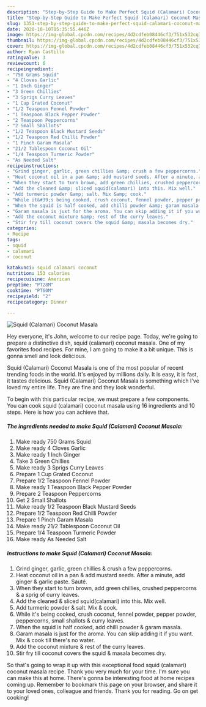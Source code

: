 ```yaml
---
description: "Step-by-Step Guide to Make Perfect Squid (Calamari) Coconut Masala"
title: "Step-by-Step Guide to Make Perfect Squid (Calamari) Coconut Masala"
slug: 1351-step-by-step-guide-to-make-perfect-squid-calamari-coconut-masala
date: 2020-10-10T05:35:55.446Z
image: https://img-global.cpcdn.com/recipes/4d2cdfeb08446cf3/751x532cq70/squid-calamari-coconut-masala-recipe-main-photo.jpg
thumbnail: https://img-global.cpcdn.com/recipes/4d2cdfeb08446cf3/751x532cq70/squid-calamari-coconut-masala-recipe-main-photo.jpg
cover: https://img-global.cpcdn.com/recipes/4d2cdfeb08446cf3/751x532cq70/squid-calamari-coconut-masala-recipe-main-photo.jpg
author: Ryan Castillo
ratingvalue: 3
reviewcount: 6
recipeingredient:
- "750 Grams Squid"
- "4 Cloves Garlic"
- "1 Inch Ginger"
- "3 Green Chillies"
- "3 Sprigs Curry Leaves"
- "1 Cup Grated Coconut"
- "1/2 Teaspoon Fennel Powder"
- "1 Teaspoon Black Pepper Powder"
- "2 Teaspoon Peppercorns"
- "2 Small Shallots"
- "1/2 Teaspoon Black Mustard Seeds"
- "1/2 Teaspoon Red Chilli Powder"
- "1 Pinch Garam Masala"
- "21/2 Tablespoon Coconut Oil"
- "1/4 Teaspoon Turmeric Powder"
- "As Needed Salt"
recipeinstructions:
- "Grind ginger, garlic, green chillies &amp; crush a few peppercorns."
- "Heat coconut oil in a pan &amp; add mustard seeds. After a minute, add ginger &amp; garlic paste. Sauté."
- "When they start to turn brown, add green chillies, crushed peppercorns &amp; a sprig of curry leaves."
- "Add the cleaned &amp; sliced squid(calamari) into this. Mix well."
- "Add turmeric powder &amp; salt. Mix &amp; cook."
- "While it&#39;s being cooked, crush coconut, fennel powder, pepper powder, peppercorns, small shallots &amp; curry leaves."
- "When the squid is half cooked, add chilli powder &amp; garam masala."
- "Garam masala is just for the aroma. You can skip adding it if you want. Mix &amp; cook till there&#39;s no water."
- "Add the coconut mixture &amp; rest of the curry leaves."
- "Stir fry till coconut covers the squid &amp; masala becomes dry."
categories:
- Recipe
tags:
- squid
- calamari
- coconut

katakunci: squid calamari coconut 
nutrition: 153 calories
recipecuisine: American
preptime: "PT28M"
cooktime: "PT60M"
recipeyield: "2"
recipecategory: Dinner

---
```



![Squid (Calamari) Coconut Masala](https://img-global.cpcdn.com/recipes/4d2cdfeb08446cf3/751x532cq70/squid-calamari-coconut-masala-recipe-main-photo.jpg)

Hey everyone, it's John, welcome to our recipe page. Today, we're going to prepare a distinctive dish, squid (calamari) coconut masala. One of my favorites food recipes. For mine, I am going to make it a bit unique. This is gonna smell and look delicious.

Squid (Calamari) Coconut Masala is one of the most popular of recent trending foods in the world. It's enjoyed by millions daily. It is easy, it is fast, it tastes delicious. Squid (Calamari) Coconut Masala is something which I've loved my entire life. They are fine and they look wonderful.




To begin with this particular recipe, we must prepare a few components. You can cook squid (calamari) coconut masala using 16 ingredients and 10 steps. Here is how you can achieve that.

<!--inarticleads1-->

##### The ingredients needed to make Squid (Calamari) Coconut Masala:

1. Make ready 750 Grams Squid
1. Make ready 4 Cloves Garlic
1. Make ready 1 Inch Ginger
1. Take 3 Green Chillies
1. Make ready 3 Sprigs Curry Leaves
1. Prepare 1 Cup Grated Coconut
1. Prepare 1/2 Teaspoon Fennel Powder
1. Make ready 1 Teaspoon Black Pepper Powder
1. Prepare 2 Teaspoon Peppercorns
1. Get 2 Small Shallots
1. Make ready 1/2 Teaspoon Black Mustard Seeds
1. Prepare 1/2 Teaspoon Red Chilli Powder
1. Prepare 1 Pinch Garam Masala
1. Make ready 21/2 Tablespoon Coconut Oil
1. Prepare 1/4 Teaspoon Turmeric Powder
1. Make ready As Needed Salt




<!--inarticleads2-->

##### Instructions to make Squid (Calamari) Coconut Masala:

1. Grind ginger, garlic, green chillies &amp; crush a few peppercorns.
1. Heat coconut oil in a pan &amp; add mustard seeds. After a minute, add ginger &amp; garlic paste. Sauté.
1. When they start to turn brown, add green chillies, crushed peppercorns &amp; a sprig of curry leaves.
1. Add the cleaned &amp; sliced squid(calamari) into this. Mix well.
1. Add turmeric powder &amp; salt. Mix &amp; cook.
1. While it&#39;s being cooked, crush coconut, fennel powder, pepper powder, peppercorns, small shallots &amp; curry leaves.
1. When the squid is half cooked, add chilli powder &amp; garam masala.
1. Garam masala is just for the aroma. You can skip adding it if you want. Mix &amp; cook till there&#39;s no water.
1. Add the coconut mixture &amp; rest of the curry leaves.
1. Stir fry till coconut covers the squid &amp; masala becomes dry.




So that's going to wrap it up with this exceptional food squid (calamari) coconut masala recipe. Thank you very much for your time. I'm sure you can make this at home. There's gonna be interesting food at home recipes coming up. Remember to bookmark this page on your browser, and share it to your loved ones, colleague and friends. Thank you for reading. Go on get cooking!
